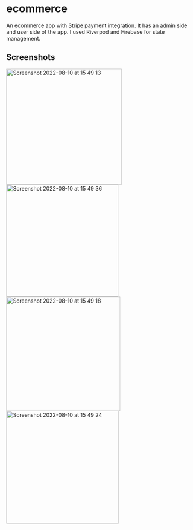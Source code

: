 # ecommerce

An ecommerce app with Stripe payment integration. It has an admin side and user side of the app. I used Riverpod and Firebase for state management.

## Screenshots
<div>
<a><img width="306" alt="Screenshot 2022-08-10 at 15 49 13" src="https://user-images.githubusercontent.com/59797717/183906520-1cb17677-576b-4950-bd6c-ed72ed6e9121.png">
<a><img width="297" alt="Screenshot 2022-08-10 at 15 49 36" src="https://user-images.githubusercontent.com/59797717/183906574-ada50b71-0640-45ab-a5b7-68f55d4f4dc7.png">
</a>
<a>
<img width="302" alt="Screenshot 2022-08-10 at 15 49 18" src="https://user-images.githubusercontent.com/59797717/183906636-f2e76492-5729-42cb-b131-d05b1be6ed82.png">
</a>
<a>
<img width="298" alt="Screenshot 2022-08-10 at 15 49 24" src="https://user-images.githubusercontent.com/59797717/183906692-a7e4006c-40c0-4047-9e3a-09762a91a5a6.png">
</a>
</div>


